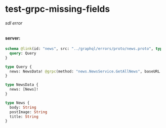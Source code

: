 # test-grpc-missing-fields

###### sdl error

#### server:

```graphql
schema @link(id: "news", src: "../graphql/errors/proto/news.proto", type: Protobuf) {
  query: Query
}

type Query {
  news: NewsData! @grpc(method: "news.NewsService.GetAllNews", baseURL: "http://localhost:4000")
}

type NewsData {
  news: [News]!
}

type News {
  body: String
  postImage: String
  title: String
}
```
